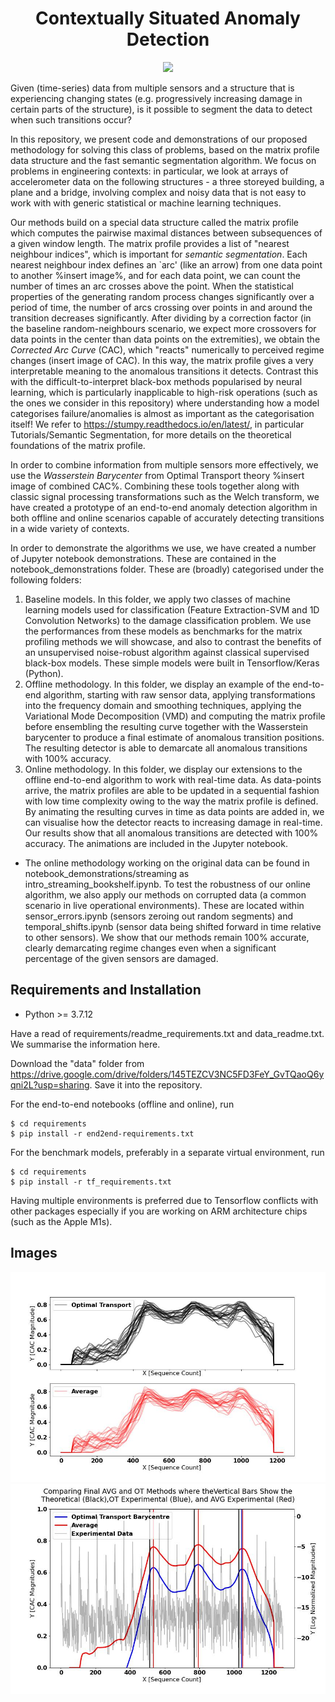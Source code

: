 <h1 align="center">
  <b>Contextually Situated Anomaly Detection</b><br>
</h1>

<p align="center">
      <a href="https://www.python.org/">
        <img src="https://img.shields.io/badge/Python-3.7-ff69b4.svg" /></a>    
</p>

Given (time-series) data from multiple sensors and a structure that is experiencing changing states (e.g. progressively increasing damage in certain parts of the structure), is it possible to segment the data to detect when such transitions occur? 

In this repository, we present code and demonstrations of our proposed methodology for solving this class of problems, based on the matrix profile data structure and the fast semantic segmentation algorithm. We focus on problems in engineering contexts: in particular, we look at arrays of accelerometer data on the following structures - a three storeyed building, a plane and a bridge, involving complex and noisy data that is not easy to work with with generic statistical or machine learning techniques.

Our methods build on a special data structure called the matrix profile which computes the pairwise maximal distances between subsequences of a given window length. The matrix profile provides a list of "nearest neighbour indices", which is important for _semantic segmentation_. Each nearest neighbour index defines an `arc' (like an arrow) from one data point to another %insert image%, and for each data point, we can count the number of times an arc crosses above the point. When the statistical properties of the generating random process changes significantly over a period of time, the number of arcs crossing over points in and around the transition decreases significantly. After dividing by a correction factor (in the baseline random-neighbours scenario, we expect more crossovers for data points in the center than data points on the extremities), we obtain the _Corrected Arc Curve_ (CAC), which "reacts" numerically to perceived regime changes (insert image of CAC). In this way, the matrix profile gives a very interpretable meaning to the anomalous transitions it detects. Contrast this with the difficult-to-interpret black-box methods popularised by neural learning, which is particularly inapplicable to high-risk operations (such as the ones we consider in this repository) where understanding how a model categorises failure/anomalies is almost as important as the categorisation itself! We refer to https://stumpy.readthedocs.io/en/latest/, in particular Tutorials/Semantic Segmentation, for more details on the theoretical foundations of the matrix profile.

In order to combine information from multiple sensors more effectively, we use the _Wasserstein Barycenter_ from Optimal Transport theory %insert image of combined CAC%.  Combining these tools together along with classic signal processing transformations such as the Welch transform, we have created a prototype of an end-to-end anomaly detection algorithm in both offline and online scenarios capable of accurately detecting transitions in a wide variety of contexts. 

In order to demonstrate the algorithms we use, we have created a number of Jupyter notebook demonstrations. These are contained in the notebook_demonstrations folder. These are (broadly) categorised under the following folders:
1. Baseline models. In this folder, we apply two classes of machine learning models used for classification (Feature Extraction-SVM and 1D Convolution Networks) to the damage classification problem. We use the performances from these models as benchmarks for the matrix profiling methods we will showcase, and also to contrast the benefits of an unsupervised noise-robust algorithm against classical supervised black-box models. These simple models were built in Tensorflow/Keras (Python).
2. Offline methodology. In this folder, we display an example of the end-to-end algorithm, starting with raw sensor data, applying transformations into the frequency domain and smoothing techniques, applying the Variational Mode Decomposition (VMD) and computing the matrix profile before ensembling the resulting curve together with the Wasserstein barycenter to produce a final estimate of anomalous transition positions. The resulting detector is able to demarcate all anomalous transitions with 100% accuracy.
3.  Online methodology. In this folder, we display our extensions to the offline end-to-end algorithm to work with real-time data. As data-points arrive, the matrix profiles are able to be updated in a sequential fashion with low time complexity owing to the way the matrix profile is defined. By animating the resulting curves in time as data points are added in, we can visualise how the detector reacts to increasing damage in real-time. Our results show that all anomalous transitions are detected with 100% accuracy. The animations are included in the Jupyter notebook. 
- The online methodology working on the original data can be found in notebook_demonstrations/streaming as intro_streaming_bookshelf.ipynb. To test the robustness of our online algorithm, we also apply our methods on corrupted data (a common scenario in live operational environments). These are located within sensor_errors.ipynb (sensors zeroing out random segments) and temporal_shifts.ipynb (sensor data being shifted forward in time relative to other sensors). We show that our methods remain 100% accurate, clearly demarcating regime changes even when a significant percentage of the given sensors are damaged.

## Requirements and Installation
- Python >= 3.7.12 

Have a read of requirements/readme_requirements.txt and data_readme.txt. We summarise the information here.

Download the "data" folder from https://drive.google.com/drive/folders/145TEZCV3NC5FD3FeY_GvTQaoQ6yqni2L?usp=sharing. Save it into the repository. 

For the end-to-end notebooks (offline and online), run
```
$ cd requirements
$ pip install -r end2end-requirements.txt
```

For the benchmark models, preferably in a separate virtual environment, run 
```
$ cd requirements
$ pip install -r tf_requirements.txt
```
Having multiple environments is preferred due to Tensorflow conflicts with other packages especially if you are working on ARM architecture chips (such as the Apple M1s).

## Images 

<p float="left">
  <img src="image_assets/CAC_responses.jpg?raw=true "Title"" width="700" />
  <img src="image_assets/combined_CAC_24.jpg?raw=true "Title"" width="700" />
</p>
<img src="https://github.com/sjmluo/Contextually_Situated_Anomaly_Detection/blob/main/image_assets/welch-cac-10fps.gif/>
